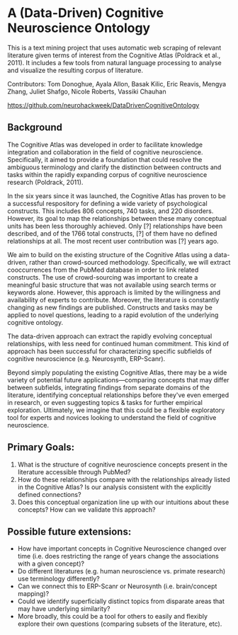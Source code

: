 # A (Data-Driven) Cognitive Neuroscience Ontology

This is a text mining project that uses automatic web scraping of relevant literature given terms of interest from the Cognitive Atlas (Poldrack et al., 2011). It includes a few tools from natural language processing to analyse and visualize the resulting corpus of literature. 

Contributors: Tom Donoghue, Ayala Allon, Basak Kilic, Eric Reavis, Mengya Zhang, Juliet Shafgo, Nicole Roberts, Vassiki Chauhan

https://github.com/neurohackweek/DataDrivenCognitiveOntology

## Background

The Cognitive Atlas was developed in order to facilitate knowledge integration and collaboration in the field of cognitive neuroscience. Specifically, it aimed to provide a foundation that could resolve the ambiguous terminology and clarify the distinction between contructs and tasks within the rapidly expanding corpus of cognitive neuroscience research (Poldrack, 2011).

In the six years since it was launched, the Cognitive Atlas has proven to be a successful respository for defining a wide variety of psychological constructs. This includes 806 concepts, 740 tasks, and 220 disorders. However, its goal to map the relationships between these many conceptual units has been less thoroughly achieved. Only [?] relationships have been described, and of the 1766 total constructs, [?] of them have no defined relationships at all. The most recent user contribution was [?] years ago.

We aim to build on the existing structure of the Cognitive Atlas using a data-driven, rather than crowd-sourced methodology. Specifically, we will extract cooccurrences from the PubMed database in order to link related constructs. The use of crowd-sourcing was important to create a meaningful basic structure that was not available using search terms or keywords alone. However, this approach is limited by the willingness and availability of experts to contribute. Moreover, the literature is constantly changing as new findings are published. Constructs and tasks may be applied to novel questions, leading to a rapid evolution of the underlying cognitive ontology.

The data-driven approach can extract the rapidly evolving conceptual relationships, with less need for continued human commitment. This kind of approach has been successful for characterizing specific subfields of cognitive neuroscience (e.g. Neurosynth, ERP-Scanr).

Beyond simply populating the existing Cognitive Atlas, there may be a wide variety of potential future applications—comparing concepts that may differ between subfields, integrating findings from separate domains of the literature, identifying conceptual relationships before they've even emerged in research, or even suggesting topics & tasks for further empirical exploration. Ultimately, we imagine that this could be a flexible exploratory tool for experts and novices looking to understand the field of cognitive neuroscience.




## Primary Goals:
1. What is the structure of cognitive neuroscience concepts present in the literature accessible through PubMed?
2. How do these relationships compare with the relationships already listed in the Cognitive Atlas? Is our analysis consistent with the explicitly defined connections?
3. Does this conceptual organization line up with our intuitions about these concepts? How can we validate this approach?

## Possible future extensions:
* How have important concepts in Cognitive Neuroscience changed over time (i.e. does restricting the range of years change the associations with a given concept)?
* Do different literatures (e.g. human neuroscience vs. primate research) use terminology differently?
* Can we connect this to ERP-Scanr or Neurosynth (i.e. brain/concept mapping)?
* Could we identify superficially distinct topics from disparate areas that may have underlying similarity?
* More broadly, this could be a tool for others to easily and flexibly explore their own questions (comparing subsets of the literature, etc).
